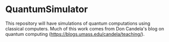 # QuantumSimulator
This repository will have simulations of quantum computations using classical computers.
Much of this work comes from Don Candela's blog on quantum computing (https://blogs.umass.edu/candela/teaching/).

